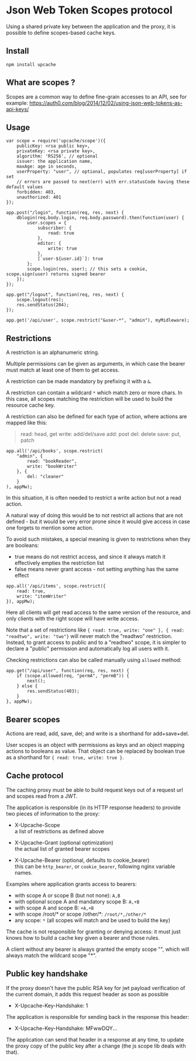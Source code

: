 Json Web Token Scopes protocol
==============================

Using a shared private key between the application and the proxy,
it is possible to define scopes-based cache keys.


Install
-------

```
npm install upcache
```


What are scopes ?
-----------------

Scopes are a common way to define fine-grain accesses to an API, see
for example:
https://auth0.com/blog/2014/12/02/using-json-web-tokens-as-api-keys/


Usage
-----

```
var scope = require('upcache/scope')({
	publicKey: <rsa public key>,
	privateKey: <rsa private key>,
	algorithm: 'RS256', // optional
	issuer: the application name,
	maxAge: age in seconds,
	userProperty: "user", // optional, populates req[userProperty] if set
	// errors are passed to next(err) with err.statusCode having these default values
	forbidden: 403,
	unauthorized: 401
});

app.post("/login", function(req, res, next) {
	dblogin(req.body.login, req.body.password).then(function(user) {
		user.scopes = {
			subscriber: {
				read: true
			},
			editor: {
				write: true
			},
			[`user-${user.id}`]: true
		};
		scope.login(res, user); // this sets a cookie, scope.sign(user) returns signed bearer
	});
});

app.get("/logout", function(req, res, next) {
	scope.logout(res);
	res.sendStatus(204);
});

app.get('/api/user', scope.restrict("&user-*", "admin"), myMidleware);
```

Restrictions
------------

A restriction is an alphanumeric string.

Multiple permissions can be given as arguments,
in which case the bearer must match at least one of them to get access.

A restriction can be made mandatory by prefixing it with a `&`.

A restriction can contain a wildcard `*` which match zero or more chars.
In this case, all scopes matching the restriction will be used to build the
resource cache key.

A restriction can also be defined for each type of action, where actions are
mapped like this:

> read: head, get
> write: add/del/save
> add: post
> del: delete
> save: put, patch

```
app.all('/api/books', scope.restrict(
	"admin", {
		read: "bookReader",
		write: "bookWriter"
	}, {
		del: "cleaner"
	}
), appMw);
```

In this situation, it is often needed to restrict a write action but not a read
action.

A natural way of doing this would be to not restrict all actions that are not
defined - but it would be very error prone since it would give access in case
one forgets to mention some action.

To avoid such mistakes, a special meaning is given to restrictions when they
are booleans:
* true means do not restrict access, and since it always match it effectively
empties the restriction list
* false means never grant access - not setting anything has the same effect


```
app.all('/api/items', scope.restrict({
	read: true,
	write: "itemWriter"
}), appMw);
```
Here all clients will get read access to the same version of the resource,
and only clients with the right scope will have write access.

Note that a set of restrictions like
`{ read: true, write: "one" }, { read: "readtwo", write: "two"}` will never
match the "readtwo" restriction. Instead, to grant access to public and
to a "readtwo" scope, it is simpler to declare a "public" permission and
automatically log all users with it.


Checking restrictions can also be called manually using `allowed` method:
```
app.get("/api/user", function(req, res, next) {
	if (scope.allowed(req, "permA", "permB")) {
		next();
	} else {
		res.sendStatus(403);
	}
}, appMw);
```


Bearer scopes
-------------

Actions are read, add, save, del; and write is a shorthand for add+save+del.

User scopes is an object with permissions as keys and an object mapping actions
to booleans as value.
That object can be replaced by boolean true as a shorthand for
`{ read: true, write: true }`.


Cache protocol
--------------

The caching proxy must be able to build request keys out of a request url
and scopes read from a JWT.

The application is responsible (in its HTTP response headers) to provide two
pieces of information to the proxy:

- X-Upcache-Scope  
  a list of restrictions as defined above

- X-Upcache-Grant (optional optimization)  
  the actual list of granted bearer scopes

- X-Upcache-Bearer (optional, defaults to cookie_bearer)  
  this can be `http_bearer`, or `cookie_bearer`, following nginx variable names.

Examples where application grants access to bearers:
- with scope A or scope B (but not none): `A,B`
- with optional scope A and mandatory scope B: `A,+B`
- with scope A and scope B: `+A,+B`
- with scope /root/* or scope /other/*: `/root/*,/other/*`
- any scope: `*` (all scopes will match and be used to build the key)

The cache is not responsible for granting or denying access: it must just knows
how to build a cache key given a bearer and those rules.

A client without any bearer is always granted the empty scope "", which will
always match the wildcard scope "*".


Public key handshake
--------------------

If the proxy doesn't have the public RSA key for jwt payload verification of the
current domain, it adds this request header as soon as possible
- X-Upcache-Key-Handshake: 1

The application is responsible for sending back in the response this header:
- X-Upcache-Key-Handshake: MFwwDQY...

The application can send that header in a response at any time, to update the
proxy copy of the public key after a change (the js scope lib deals with that).

